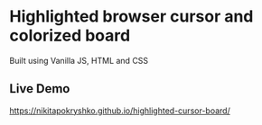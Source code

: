 # Highlighted browser cursor and colorized board
Built using Vanilla JS, HTML and CSS

## Live Demo
https://nikitapokryshko.github.io/highlighted-cursor-board/